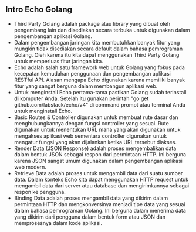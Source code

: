 ## Intro Echo Golang

- Third Party Golang adalah package atau library yang dibuat oleh pengembang lain dan disediakan secara terbuka untuk digunakan dalam pengembangan aplikasi Golang.
- Dalam pengembangan jaringan kita membutuhkan banyak fitur yang mungkin tidak disediakan secara default dalam bahasa pemrograman Golang. Oleh karena itu kita dapat menggunakan Third Party Golang untuk memperluas fitur jaringan kita.
- Echo adalah salah satu framework web untuk Golang yang fokus pada kecepatan kemudahan penggunaan dan pengembangan aplikasi RESTful API. Alasan mengapa Echo digunakan karena memiliki banyak fitur yang sangat berguna dalam membangun aplikasi web.
- Untuk menginstall Echo pertama-tama pastikan Golang sudah terinstall di komputer Anda. Setelah itu gunakan perintah "go get github.com/labstack/echo/v4" di command prompt atau terminal Anda untuk menginstall Echo.
- Basic Routes & Controller digunakan untuk membuat rute dasar dan menghubungkannya dengan fungsi controller yang sesuai. Rute digunakan untuk menentukan URL mana yang akan digunakan untuk mengakses aplikasi web sementara controller digunakan untuk mengatur fungsi yang akan dijalankan ketika URL tersebut diakses.
- Render Data (JSON Response) adalah proses mengembalikan data dalam bentuk JSON sebagai respon dari permintaan HTTP. Ini berguna karena JSON sangat umum digunakan dalam pengembangan aplikasi web modern.
- Retrieve Data adalah proses untuk mengambil data dari suatu sumber data. Dalam konteks Echo kita dapat menggunakan HTTP request untuk mengambil data dari server atau database dan mengirimkannya sebagai respon ke pengguna.
- Binding Data adalah proses mengambil data yang dikirim dalam permintaan HTTP dan mengkonversinya menjadi tipe data yang sesuai dalam bahasa pemrograman Golang. Ini berguna dalam menerima data yang dikirim dari pengguna dalam bentuk form atau JSON dan memprosesnya dalam kode aplikasi.